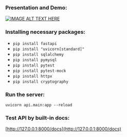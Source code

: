 ### Presentation and Demo:
[![IMAGE ALT TEXT HERE](https://img.youtube.com/vi/vhusKLzXy_c/0.jpg)](https://www.youtube.com/watch?v=vhusKLzXy_c)

### Installing necessary packages:  
* `pip install fastapi`
* `pip install "uvicorn[standard]"`  
* `pip install sqlalchemy`  
* `pip install pymysql`
* `pip install pytest`
* `pip install pytest-mock`
* `pip install httpx`
* `pip install cryptography`
### Run the server:
`uvicorn api.main:app --reload`
### Test API by built-in docs:
[http://127.0.0.1:8000/docs](http://127.0.0.1:8000/docs)

